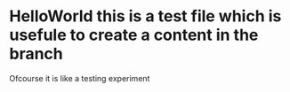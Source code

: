 # HelloWorld this is a test file which is usefule to create a content in the branch
Ofcourse it is like a testing experiment 
